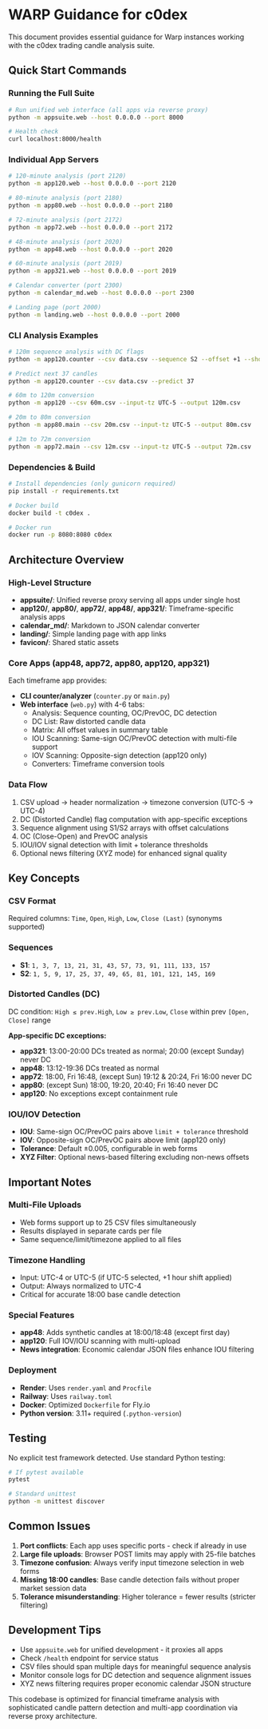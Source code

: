 # WARP Guidance for c0dex

This document provides essential guidance for Warp instances working with the c0dex trading candle analysis suite.

## Quick Start Commands

### Running the Full Suite
```bash
# Run unified web interface (all apps via reverse proxy)
python -m appsuite.web --host 0.0.0.0 --port 8000

# Health check
curl localhost:8000/health
```

### Individual App Servers
```bash
# 120-minute analysis (port 2120)
python -m app120.web --host 0.0.0.0 --port 2120

# 80-minute analysis (port 2180)
python -m app80.web --host 0.0.0.0 --port 2180

# 72-minute analysis (port 2172)
python -m app72.web --host 0.0.0.0 --port 2172

# 48-minute analysis (port 2020)
python -m app48.web --host 0.0.0.0 --port 2020

# 60-minute analysis (port 2019)
python -m app321.web --host 0.0.0.0 --port 2019

# Calendar converter (port 2300)
python -m calendar_md.web --host 0.0.0.0 --port 2300

# Landing page (port 2000)
python -m landing.web --host 0.0.0.0 --port 2000
```

### CLI Analysis Examples
```bash
# 120m sequence analysis with DC flags
python -m app120.counter --csv data.csv --sequence S2 --offset +1 --show-dc

# Predict next 37 candles
python -m app120.counter --csv data.csv --predict 37

# 60m to 120m conversion
python -m app120 --csv 60m.csv --input-tz UTC-5 --output 120m.csv

# 20m to 80m conversion  
python -m app80.main --csv 20m.csv --input-tz UTC-5 --output 80m.csv

# 12m to 72m conversion
python -m app72.main --csv 12m.csv --input-tz UTC-5 --output 72m.csv
```

### Dependencies & Build
```bash
# Install dependencies (only gunicorn required)
pip install -r requirements.txt

# Docker build
docker build -t c0dex .

# Docker run
docker run -p 8080:8080 c0dex
```

## Architecture Overview

### High-Level Structure
- **appsuite/**: Unified reverse proxy serving all apps under single host
- **app120/**, **app80/**, **app72/**, **app48/**, **app321/**: Timeframe-specific analysis apps
- **calendar_md/**: Markdown to JSON calendar converter
- **landing/**: Simple landing page with app links
- **favicon/**: Shared static assets

### Core Apps (app48, app72, app80, app120, app321)
Each timeframe app provides:
- **CLI counter/analyzer** (`counter.py` or `main.py`)
- **Web interface** (`web.py`) with 4-6 tabs:
  - Analysis: Sequence counting, OC/PrevOC, DC detection
  - DC List: Raw distorted candle data
  - Matrix: All offset values in summary table
  - IOU Scanning: Same-sign OC/PrevOC detection with multi-file support
  - IOV Scanning: Opposite-sign detection (app120 only)
  - Converters: Timeframe conversion tools

### Data Flow
1. CSV upload → header normalization → timezone conversion (UTC-5 → UTC-4)
2. DC (Distorted Candle) flag computation with app-specific exceptions
3. Sequence alignment using S1/S2 arrays with offset calculations
4. OC (Close-Open) and PrevOC analysis
5. IOU/IOV signal detection with limit + tolerance thresholds
6. Optional news filtering (XYZ mode) for enhanced signal quality

## Key Concepts

### CSV Format
Required columns: `Time`, `Open`, `High`, `Low`, `Close (Last)` (synonyms supported)

### Sequences
- **S1**: `1, 3, 7, 13, 21, 31, 43, 57, 73, 91, 111, 133, 157`
- **S2**: `1, 5, 9, 17, 25, 37, 49, 65, 81, 101, 121, 145, 169`

### Distorted Candles (DC)
DC condition: `High ≤ prev.High`, `Low ≥ prev.Low`, `Close` within prev `[Open, Close]` range

**App-specific DC exceptions:**
- **app321**: 13:00-20:00 DCs treated as normal; 20:00 (except Sunday) never DC
- **app48**: 13:12-19:36 DCs treated as normal
- **app72**: 18:00, Fri 16:48, (except Sun) 19:12 & 20:24, Fri 16:00 never DC
- **app80**: (except Sun) 18:00, 19:20, 20:40; Fri 16:40 never DC
- **app120**: No exceptions except containment rule

### IOU/IOV Detection
- **IOU**: Same-sign OC/PrevOC pairs above `limit + tolerance` threshold
- **IOV**: Opposite-sign OC/PrevOC pairs above limit (app120 only)
- **Tolerance**: Default ±0.005, configurable in web forms
- **XYZ Filter**: Optional news-based filtering excluding non-news offsets

## Important Notes

### Multi-File Uploads
- Web forms support up to 25 CSV files simultaneously
- Results displayed in separate cards per file
- Same sequence/limit/timezone applied to all files

### Timezone Handling
- Input: UTC-4 or UTC-5 (if UTC-5 selected, +1 hour shift applied)
- Output: Always normalized to UTC-4
- Critical for accurate 18:00 base candle detection

### Special Features
- **app48**: Adds synthetic candles at 18:00/18:48 (except first day)
- **app120**: Full IOV/IOU scanning with multi-upload
- **News integration**: Economic calendar JSON files enhance IOU filtering

### Deployment
- **Render**: Uses `render.yaml` and `Procfile`
- **Railway**: Uses `railway.toml`
- **Docker**: Optimized `Dockerfile` for Fly.io
- **Python version**: 3.11+ required (`.python-version`)

## Testing
No explicit test framework detected. Use standard Python testing:
```bash
# If pytest available
pytest

# Standard unittest
python -m unittest discover
```

## Common Issues

1. **Port conflicts**: Each app uses specific ports - check if already in use
2. **Large file uploads**: Browser POST limits may apply with 25-file batches  
3. **Timezone confusion**: Always verify input timezone selection in web forms
4. **Missing 18:00 candles**: Base candle detection fails without proper market session data
5. **Tolerance misunderstanding**: Higher tolerance = fewer results (stricter filtering)

## Development Tips

- Use `appsuite.web` for unified development - it proxies all apps
- Check `/health` endpoint for service status
- CSV files should span multiple days for meaningful sequence analysis
- Monitor console logs for DC detection and sequence alignment issues
- XYZ news filtering requires proper economic calendar JSON structure

This codebase is optimized for financial timeframe analysis with sophisticated candle pattern detection and multi-app coordination via reverse proxy architecture.